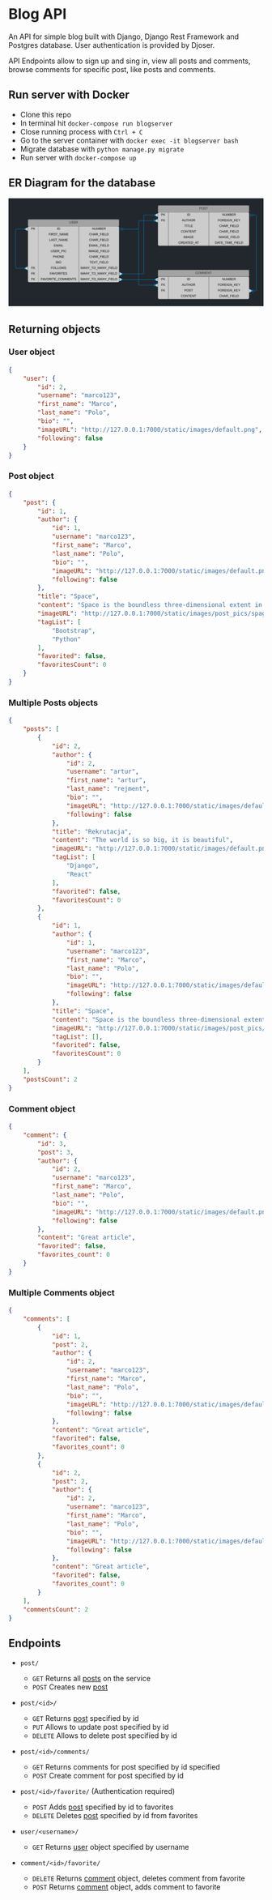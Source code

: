 # Blog API
An API for simple blog built with Django, Django Rest Framework and Postgres database.
User authentication is provided by Djoser.

API Endpoints allow to sign up and sing in, view all posts and comments, browse comments for specific post, like posts and comments.


## Run server with Docker

- Clone this repo
- In terminal hit `docker-compose run blogserver`
- Close running process with `Ctrl + C`
- Go to the server container with `docker exec -it blogserver bash`
- Migrate database with `python manage.py migrate`
- Run server with `docker-compose up`

## ER Diagram for the database

![blog-api.png](https://github.com/ArturRejment/blog-api/blob/main/static/images/blog-api.png)

## Returning objects

### User object
```json
{
    "user": {
        "id": 2,
        "username": "marco123",
        "first_name": "Marco",
        "last_name": "Polo",
        "bio": "",
        "imageURL": "http://127.0.0.1:7000/static/images/default.png",
        "following": false
    }
}
```

### Post object
```json
{
    "post": {
        "id": 1,
        "author": {
            "id": 1,
            "username": "marco123",
            "first_name": "Marco",
            "last_name": "Polo",
            "bio": "",
            "imageURL": "http://127.0.0.1:7000/static/images/default.png",
            "following": false
        },
        "title": "Space",
        "content": "Space is the boundless three-dimensional extent in which objects and events have relative position and direction.[1] In classical physics, physical space is often conceived in three linear dimensions, although modern physicists usually consider it, with time, to be part of a boundless four-dimensional continuum known as spacetime.",
        "imageURL": "http://127.0.0.1:7000/static/images/post_pics/spaghetti_bJniGRs.png",
        "tagList": [
            "Bootstrap",
            "Python"
        ],
        "favorited": false,
        "favoritesCount": 0
    }
}
```

### Multiple Posts objects
```json
{
    "posts": [
        {
            "id": 2,
            "author": {
                "id": 2,
                "username": "artur",
                "first_name": "artur",
                "last_name": "rejment",
                "bio": "",
                "imageURL": "http://127.0.0.1:7000/static/images/default.png",
                "following": false
            },
            "title": "Rekrutacja",
            "content": "The world is so big, it is beautiful",
            "imageURL": "http://127.0.0.1:7000/static/images/default.png",
            "tagList": [
                "Django",
                "React"
            ],
            "favorited": false,
            "favoritesCount": 0
        },
        {
            "id": 1,
            "author": {
                "id": 1,
                "username": "marco123",
                "first_name": "Marco",
                "last_name": "Polo",
                "bio": "",
                "imageURL": "http://127.0.0.1:7000/static/images/default.png",
                "following": false
            },
            "title": "Space",
            "content": "Space is the boundless three-dimensional extent in which objects and events have relative position and direction.[1] In classical physics, physical space is often conceived in three linear dimensions, although modern physicists usually consider it, with time, to be part of a boundless four-dimensional continuum known as spacetime.",
            "imageURL": "http://127.0.0.1:7000/static/images/post_pics/spaghetti_bJniGRs.png",
            "tagList": [],
            "favorited": false,
            "favoritesCount": 0
        }
    ],
    "postsCount": 2
}
```

### Comment object

```json
{
    "comment": {
        "id": 3,
        "post": 3,
        "author": {
            "id": 2,
            "username": "marco123",
            "first_name": "Marco",
            "last_name": "Polo",
            "bio": "",
            "imageURL": "http://127.0.0.1:7000/static/images/default.png",
            "following": false
        },
        "content": "Great article",
        "favorited": false,
        "favorites_count": 0
    }
}
```

### Multiple Comments object

```json
{
    "comments": [
        {
            "id": 1,
            "post": 2,
            "author": {
                "id": 2,
                "username": "marco123",
                "first_name": "Marco",
                "last_name": "Polo",
                "bio": "",
                "imageURL": "http://127.0.0.1:7000/static/images/default.png",
                "following": false
            },
            "content": "Great article",
            "favorited": false,
            "favorites_count": 0
        },
        {
            "id": 2,
            "post": 2,
            "author": {
                "id": 2,
                "username": "marco123",
                "first_name": "Marco",
                "last_name": "Polo",
                "bio": "",
                "imageURL": "http://127.0.0.1:7000/static/images/default.png",
                "following": false
            },
            "content": "Great article",
            "favorited": false,
            "favorites_count": 0
        }
    ],
    "commentsCount": 2
}
```

## Endpoints

- `post/`
  - `GET` Returns all [posts](#multiple-posts-objects) on the service
  - `POST` Creates new [post](#post-object)

- `post/<id>/`
  - `GET` Returns [post](#post-object) specified by id
  - `PUT` Allows to update post specified by id
  - `DELETE` Allows to delete post specified by id

- `post/<id>/comments/`
  - `GET` Returns comments for post specified by id specified
  - `POST` Create comment for post specified by id

- `post/<id>/favorite/` (Authentication required)
  - `POST` Adds [post](#post-object) specified by id to favorites
  - `DELETE` Deletes [post](#post-object) specified by id from favorites

- `user/<username>/`
  - `GET` Returns [user](#user-object) object specified by username

- `comment/<id>/favorite/`
  - `DELETE` Returns [comment](#comment-object) object, deletes comment from favorite
  - `POST` Returns [comment](#comment-object) object, adds comment to favorite
